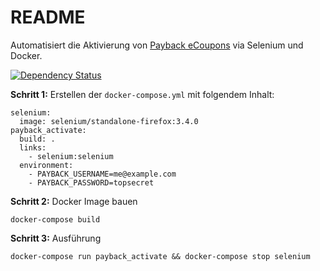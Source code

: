 # README

Automatisiert die Aktivierung von [Payback eCoupons](https://www.payback.de) via Selenium und Docker.

[![Dependency Status](https://gemnasium.com/badges/github.com/sedden/payback-activate.svg)](https://gemnasium.com/github.com/sedden/payback-activate)

**Schritt 1:** Erstellen der `docker-compose.yml` mit folgendem Inhalt:

    selenium:
      image: selenium/standalone-firefox:3.4.0
    payback_activate:
      build: .
      links:
        - selenium:selenium
      environment:
        - PAYBACK_USERNAME=me@example.com
        - PAYBACK_PASSWORD=topsecret

**Schritt 2:** Docker Image bauen

    docker-compose build

**Schritt 3:** Ausführung

    docker-compose run payback_activate && docker-compose stop selenium
